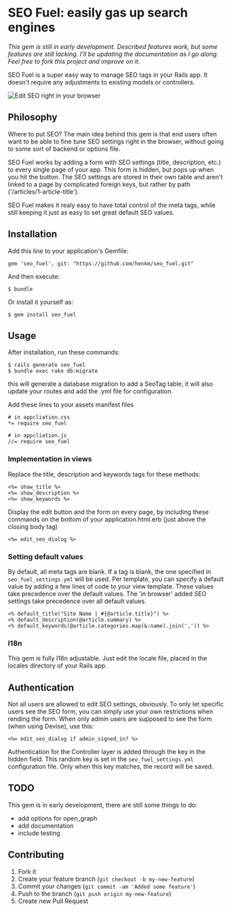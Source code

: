 # SEO Fuel: easily gas up search engines

_This gem is still in early development. Described features work, but some features are still lacking. I'll be updating the documentation as I go along. Feel free to fork this project and improve on it._

SEO Fuel is a super easy way to manage SEO tags in your Rails app. It doesn't require any adjustments to existing models or controllers. 

![Edit SEO right in your browser](http://server6.dagjeweg.nl/bestanden/seo_fuel_example.png "Example Usage")

## Philosophy
Where to put SEO? The main idea behind this gem is that end users often want to be able to fine tune SEO settings right in the browser, without going to some sort of backend or options file.

SEO Fuel works by adding a form with SEO settings (title, description, etc.) to every single page of your app. This form is hidden, but pops up when you hit the button. The SEO settings are stored in their own table and aren't linked to a page by complicated foreign keys, but rather by path ('/articles/1-article-title').

SEO Fuel makes it realy easy to have total control of the meta tags, while still keeping it just as easy to set great default SEO values.

## Installation

Add this line to your application's Gemfile:

    gem 'seo_fuel', git: "https://github.com/henkm/seo_fuel.git"

And then execute:

    $ bundle

Or install it yourself as:

    $ gem install seo_fuel

## Usage
After installation, run these commands:

    $ rails generate seo_fuel
    $ bundle exec rake db:migrate

this will generate a database migration to add a SeoTag table, it will also update your routes and add the .yml file for configuration.

Add these lines to your assets manifest files

    # in appcliation.css
    *= require seo_fuel
  
    # in appcliation.js
    //= require seo_fuel
    
### Implementation in views
Replace the title, description and keywords tags for these methods:

    <%= show_title %>
    <%= show_description %>
    <%= show_keywords %>
    
Display the edit button and the form on every page, by including these commands on the bottom of your application.html.erb (just above the closing body tag)

    <%= edit_seo_dialog %>
    
### Setting default values
By default, all meta tags are blank. If a tag is blank, the one specified in `seo_fuel_settings.yml` will be used. Per template, you can specify a default value by adding a few lines of code to your view template. These values take precedence over the default values.
The 'in browser' added SEO settings take precedence over all default values. 

    <% default_title("Site Name | #{@article.title}") %>
    <% default_description(@article.summary) %>
    <% default_keywords(@article.categories.map(&:name).join(',')) %>

### I18n
This gem is fully I18n adjustable. Just edit the locale file, placed in the locales directory of your Rails app.


## Authentication
Not all users are allowed to edit SEO settings, obviously. To only let specific users see the SEO form, you can simply use your own restrictions when rending the form. When only admin users are supposed to see the form (when using Devise), use this:

    <%= edit_seo_dialog if admin_signed_in? %>
    
Authentication for the Controller layer is added through the key in the hidden field. This random key is set in the `seo_fuel_settings.yml` configuration file. Only when this key matches, the record will be saved.

## TODO
This gem is in early development, there are still some things to do:
- add options for open_graph
- add documentation
- include testing


## Contributing

1. Fork it
2. Create your feature branch (`git checkout -b my-new-feature`)
3. Commit your changes (`git commit -am 'Added some feature'`)
4. Push to the branch (`git push origin my-new-feature`)
5. Create new Pull Request
